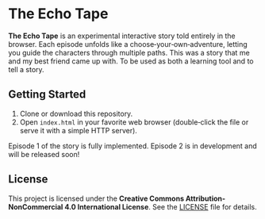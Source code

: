 # The Echo Tape

**The Echo Tape** is an experimental interactive story told entirely in the browser. Each episode unfolds like a choose‑your‑own‑adventure, letting you guide the characters through multiple paths. This was a story that me and my best friend came up with. To be used as both a learning tool and to tell a story.

## Getting Started

1. Clone or download this repository.
2. Open `index.html` in your favorite web browser (double‑click the file or serve it with a simple HTTP server).

Episode 1 of the story is fully implemented. Episode 2 is in development and will be released soon!

## License

This project is licensed under the **Creative Commons Attribution-NonCommercial 4.0 International License**. See the [LICENSE](LICENSE) file for details.
